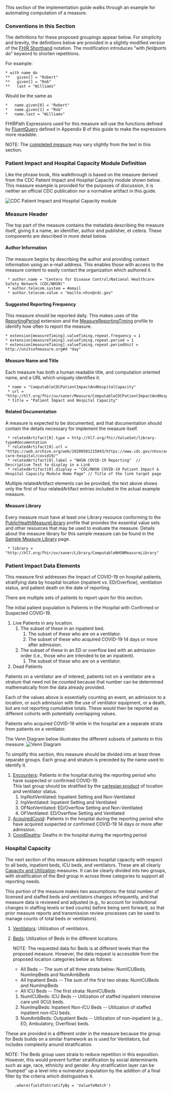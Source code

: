 This section of the implementation guide walks through an example for automating computation of a measure.

### Conventions in this Section
The definitions for these proposed groupings appear below.  For simplicity and brevity, the definitions below are provided in a
slightly modified version of the [FHIR Shorthand](http://hl7.org/fhir/uv/shorthand/2020May/HL7/fhir-shorthand/) notation.  The modification
introduces "with _fieldparts_ do" keyword to shorten repetitions.

For example:
```
* with name do
**   given[] = "Robert"
**   given[] = "Rob"
**   last = "Williams"
```
Would be the same as
```
*   name.given[0] = "Robert"
*   name.given[1] = "Rob"
*   name.last = "Williams"
```

FHIRPath Expressions used for this measure will use the functions defined by [FluentQuery](fluent_query.html) defined
in Appendix B of this guide to make the expressions more readable.

NOTE: The [completed measure](Measure-ComputableCDCPatientImpactAndHospitalCapacity.html) may vary slightly from the
text in this section.

### Patient Impact and Hospital Capacity Module Definition
Like the phrase book, this walkthrough is based on the measure derived from the CDC Patient Impact and Hospital Capacity module shown below.  This measure example is provided for the purposes of discussion, it is neither an official CDC publication nor a normative artifact in this guide.

![CDC Patient Impact and Hospital Capacity module](57.130-covid19-pimhc-blank-p.png)<br clear="all">

### Measure Header
The top part of the measure contains the metadata describing the measure itself, giving it a name, an identifier, author and publisher, et cetera.  These components are described in more detail below.

#### Author Information
The measure begins by describing the author and providing contact information using an e-mail address. This enables those with access to the measure content to easily contact the organization which authored it.
```
 * author.name = "Centers for Disease Control/National Healthcare Safety Network (CDC/NHSN)"
 * author.telecom.system = #email
 * author.telecom.value = "mailto:nhsn@cdc.gov"
```

#### Suggested Reporting Frequency
This measure should be reported daily.  This makes uses of the [ReportingPeriod](StructureDefinition-ReportingPeriod.html) extension and the [MeasureReportingTiming](StructureDefinition-MeasureReportingTiming.html) profile to identify how often to report the measure.

```
* extension[measureTiming].valueTiming.repeat.frequency = 1
* extension[measureTiming].valueTiming.repeat.period = 1
* extension[measureTiming].valueTiming.repeat.periodUnit =  http://unitsofmeasure.org#d "day"
```

#### Measure Name and Title
Each measure has both a human readable title, and computation oriented name, and a URL which uniquely identifies it.

```
 * name = "ComputableCDCPatientImpactAndHospitalCapacity"
 * url = "http://hl7.org/fhir/uv/saner/Measure/ComputableCDCPatientImpactAndHospitalCapacity"
 * title = "Patient Impact and Hospital Capacity"
```

#### Related Documentation
A measure is expected to be documented, and that documentation should contain the details necessary for implement the measure itself.
```
 * relatedArtifact[0].type = http://hl7.org/fhir/ValueSet/library-type#documentation
 * relatedArtifact[0].url = "https://web.archive.org/web/20200501215043/https://www.cdc.gov/nhsn/acute-care-hospital/covid19/"
 * relatedArtifact[0].label = "NHSN COVID-19 Reporting"  // Descriptive Text to display in a Link
 * relatedArtifact[0].display = "CDC/NHSN COVID-19 Patient Impact & Hospital Capacity Module Home Page" // Title of the link target page
```
Multiple relatedArtifact elements can be provided, the text above shows only the first of four relatedArtifact entries included in the actual example measure.

#### Measure Library
Every measure must have at least one Library resource conforming to the
[PublicHealthMeasureLibrary](StructureDefinition-PublicHealthMeasureLibrary.html) profile that provides the essential value sets and other resources that may be used to evaluate the measure. Details about the measure library for this sample measure can be found in the [Sample Measure Library](measure_library.html) page.

```
 * library = "http://hl7.org/fhir/uv/saner/Library/ComputableNHSNMeasureLibrary"
```

### Patient Impact Data Elements
This measure first addresses the Impact of COVID-19 on hospital patients, stratifying data by hospital location (inpatient vs. ED/Overflow), ventilation status, and patient death on the date of reporting.

There are multiple sets of patients to report upon for this section.

The initial patient population is Patients in the Hospital with Confirmed or Suspected COVID-19.
  1. Live Patients in any location.
     1. The subset of these in an inpatient bed.
        1. The subset of these who are on a ventilator.
        2. The subset of these who acquired COVID-19 14 days or more after admission.
     2. The subset of these in an ED or overflow bed with an admission order (i.e., those who are intended to be an inpatient).
        1. The subset of these who are on a ventilator.
  2. Dead Patients

Patients on a ventilator are of interest, patients not on a ventilator are a stratum that need not be counted because that number can be determined mathematically from the data already provided.

Each of the values above is essentially counting an event, an admission to a location, or such admission with the use of ventilator equipment, or a death, but are not reporting cumulative totals. These would then be reported as different cohorts with potentially overlapping values.

Patients who acquired COVID-19 while in the hospital are a separate strata from patients on a ventilator.

The Venn Diagram below illustrates the different subsets of patients in this measure.
![Venn Diagram](venn.png)

To simplify this section, this measure should be divided into at least three separate groups. Each group and stratum is preceded by the name used to identify it.

1. [Encounters](measure_group_covid19_patients.html): Patients in the hospital during the reporting period who have suspected or confirmed COVID-19.<br/>
   This last group should be stratified by the [cartesian product](https://en.wikipedia.org/wiki/Cartesian_product) of location and ventilator status.
   1. InpNotVentilated: Inpatient Setting and Non-Ventilated
   2. InpVentilated: Inpatient Setting and Ventilated
   3. OFNotVentilated: ED/Overflow Setting and Non-Ventilated
   4. OFVentilated: ED/Overflow Setting and Ventilated
2. [AcquiredCovid](measure_group_hospital_acquired_covid19_patients.html): Patients in the hospital during the reporting period who have acquired suspected or confirmed COVID-19 14 days or more after admission.
3. [CovidDeaths](measure_group_covid19_deaths.html): Deaths in the hospital during the reporting period

### Hospital Capacity
The next section of this measure addresses hospital capacity with respect to all beds, inpatient beds, ICU beds, and ventilators. These are all clearly [Capacity and Utilization](situational_awareness_measures.html#capacity-and-utilization) measures. It can be clearly divided into two groups, with stratification of the Bed group in across three categories to support all reporting needs.

This portion of the measure makes two assumptions: the total number of licensed and staffed beds and ventilators changes infrequently, and that measure data is reviewed and adjusted (e.g., to account for institutional changes in staffing levels or bed counts) before being sent forward, so that prior measure reports and transmission review processes can be used to manage counts of total beds or ventilators).

1. [Ventilators](measure_group_ventilators.html): Utilization of ventilators.
2. [Beds](measure_group_beds.html): Utilization of Beds in the different locations.

   NOTE: The requested data for Beds is at different levels than the proposed measure. However, the data request is accessible from the proposed location categories below as follows:

   * All Beds -- The sum of all three strata below: NumICUBeds, NumImpBeds and NumAmbBeds
   * All Inpatient Beds -- The sum of the first two strata: NumICUBeds and NumImpBeds
   * All ICU Beds -- The first strata: NumICUBeds

   1. NumICUBeds: ICU Beds -- Utilization of staffed inpatient intensive care unit (ICU) beds.
   2. NumImpBeds: Inpatient Non-ICU Beds -- Utilization of staffed inpatient non-ICU beds.
   3. NumAmbBeds: Outpatient Beds -- Utilization of non-inpatient (e.g., ED, Ambulatory, Overflow) beds.

These are provided in a different order in the measure because the group for Beds builds on a similar framework as is used for Ventilators, but includes complexity around stratification.

NOTE: The Beds group uses strata to reduce repetition in this exposition. However, this would prevent further stratification by social determinants such as age, race, ethnicity and gender.  Any stratification layer can be "bumped" up a level into a numerator population by the addition of a final filter by the criteria which distinguishes it.

```
    .where(fieldToStratifyBy = 'ValueToMatch')
```